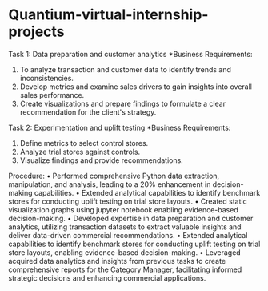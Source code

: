 # Quantium-virtual-internship-projects

Task 1:  Data preparation and customer analytics
 *Business Requirements:
 1. To analyze transaction and customer data to identify trends and inconsistencies.
 2. Develop metrics and examine sales drivers to gain insights into overall sales performance.
 3. Create visualizations and prepare findings to formulate a clear recommendation for the 
    client's strategy.
    
Task 2: Experimentation and uplift testing
 *Business Requirements:
 1. Define metrics to select control stores.
 2. Analyze trial stores against controls.
 3. Visualize findings and provide recommendations.

Procedure: 
•	Performed comprehensive Python data extraction, manipulation, and analysis, leading to a
  20% enhancement in decision-making capabilities.
•	Extended analytical capabilities to identify benchmark stores for conducting uplift testing on trial store layouts. 
•	Created static visualization graphs using jupyter notebook enabling evidence-based decision-making.
•	Developed expertise in data preparation and customer analytics, utilizing transaction datasets to extract valuable insights and deliver data-driven commercial recommendations.
•	Extended analytical capabilities to identify benchmark stores for conducting uplift testing on trial store layouts, enabling evidence-based decision-making.
•	Leveraged acquired data analytics and insights from previous tasks to create comprehensive reports for the Category Manager, facilitating informed strategic decisions and enhancing commercial applications.

 
